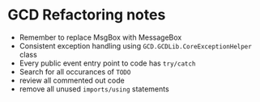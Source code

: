 # GCD Refactoring notes

* Remember to replace MsgBox with MessageBox
* Consistent exception handling using `GCD.GCDLib.CoreExceptionHelper` class
* Every public event entry point to code has `try/catch`
* Search for all occurances of `TODO`
* review all commented out code
* remove all unused `imports/using` statements

